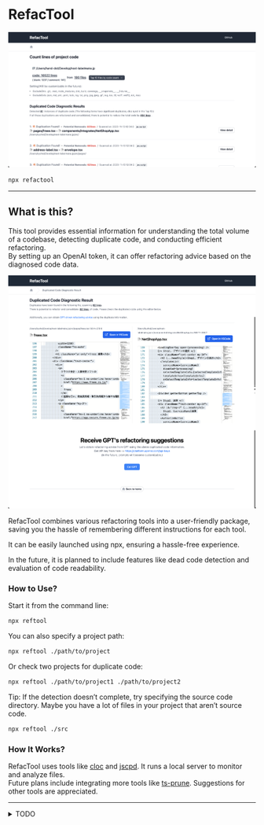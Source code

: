 # RefacTool

![](./public/top.png)

```bash
npx refactool
```

---

## What is this?

This tool provides essential information for understanding the total volume of a codebase, detecting duplicate code, and conducting efficient refactoring.   
By setting up an OpenAI token, it can offer refactoring advice based on the diagnosed code data.

![](./public/duplicatedcode.png)

RefacTool combines various refactoring tools into a user-friendly package, saving you the hassle of remembering different instructions for each tool.

It can be easily launched using npx, ensuring a hassle-free experience.

In the future, it is planned to include features like dead code detection and evaluation of code readability.

### How to Use?

Start it from the command line:

```bash
npx reftool
```

You can also specify a project path:

```bash
npx reftool ./path/to/project
```

Or check two projects for duplicate code:

```bash
npx reftool ./path/to/project1 ./path/to/project2
```

Tip: If the detection doesn’t complete, try specifying the source code directory.
Maybe you have a lot of files in your project that aren’t source code.

```bash
npx reftool ./src
```

### How It Works?

RefacTool uses tools like [cloc](https://github.com/kdridi/node-cloc) and [jscpd](https://github.com/kucherenko/jscpd). It runs a local server to monitor and analyze files.  
 Future plans include integrating more tools like [ts-prune](https://github.com/nadeesha/ts-prune). Suggestions for other tools are appreciated.

---

<details>
  <summary>TODO</summary>

  - [x] モック画面の作成
  - [x] とりあえず static な path でいいから jscpd を実行して値をパースして一覧画面に飛ばす
    - パース結果はメモリに保持しておく
  - [x] 一覧画面でそれを受け取り、リスト表示する
  - [x] 詳細画面に遷移する
    - 遷移時にメモリに保持しておいたパース結果を ID or index でサーチして渡す
  - [x] ChatGPT をコールしてマークダウンとして表示する
  - [x] diff を表示する -> 一旦できたが使いずらいのでモナコを使う
  - [x] 節約できるコードのポテンシャルは重複コードの行数とイコールで良い（アバウトで OK）
    - 一覧画面上ではポテンシャルセーブで並び替えするべき
  - [x] cloc と組み合わせると良さそう
    - 全体を把握するのに役に立つ
    - プロジェクト全体の行数と重複コードの行数を比較すると良さそう
    - 増えた減ったが後から追えると見える化ができて良さそう
  - [x] 複数(2 つ)の調査対象に対応する
  - [x] watch で指定しているディレクトリが更新されたら診断を再実行する
  - [x] 初期のローディング画面
  - [x] npx で起動してローカルでサーバーが立ち上がる(インストール不要)
  - [x] Open AI のトークンを設定できるようにする(ローカルストレージ)、ストリームできるようにする
  - [x] How it works、How to use の説明を README に書く
  - [ ] beta リリース
  - [ ] FIXME を直す
  - [ ] カスタマイズ
    - jscpd のオプションをカスタマイズできるよにする
    - ChatGPT のプロンプトをカスタマイズできるようにする
  - [ ] ts-prune を使う
  - cloc をスナップショットを撮れるようにする？
    - https://tailwindui.com/components/application-ui/data-display/stats#component-72704cac437a06d94cdb941c274591ba
    - 過去と比較してどのくらい減ったか表示したい
</details>
